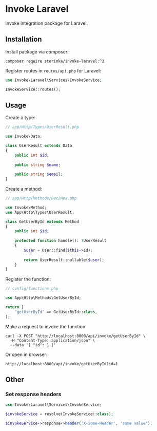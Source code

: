# Invoke Laravel

Invoke integration package for Laravel.

## Installation

Install package via composer:

```shell
composer require storinka/invoke-laravel:^2
```

Register routes in `routes/api.php` for Laravel:

```php
use Invoke\Laravel\Services\InvokeService;

InvokeService::routes();
```

## Usage

Create a type:

```php
// app/Http/Types/UserResult.php

use Invoke\Data;

class UserResult extends Data
{
    public int $id;
    
    public string $name;
    
    public string $email;
}
```

Create a method:

```php
// app/Http/Methods/Dec2Hex.php

use Invoke\Method;
use App\Http\Types\UserResult;

class GetUserById extends Method
{
    public int $id;
    
    protected function handle(): ?UserResult
    {
        $user = User::find($this->id);
        
        return UserResult::nullable($user);
    }
}
```

Register the function:

```php
// config/functions.php

use App\Http\Methods\GetUserById;

return [
    "getUserById" => GetUserById::class,
];
```

Make a request to invoke the function:

```shell
curl -X POST "http://localhost:8000/api/invoke/getUserById" \
  -H "Content-Type: application/json" \
  --data '{ "id": 1 }'
```

Or open in browser:

```
http://localhost:8000/api/invoke/getUserById?id=1
```

## Other

### Set response headers

```php
use Invoke\Laravel\Services\InvokeService;

$invokeService = resolve(InvokeService::class);

$invokeService->response->header('X-Some-Header', 'some value');
```